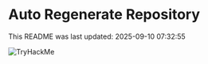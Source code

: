 # Auto Regenerate Repository

This README was last updated: 2025-09-10 07:32:55

 ![TryHackMe](https://tryhackme.com/badge/533634)